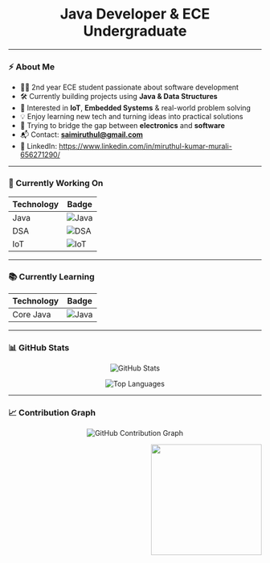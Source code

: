 <!-- Banner -->

<h1 align="center">Java Developer & ECE Undergraduate</h1>

---

### ⚡ About Me  
- 👨‍💻 2nd year ECE student passionate about software development  
- 🛠️ Currently building projects using **Java & Data Structures**  
- 🤖 Interested in **IoT**, **Embedded Systems** & real-world problem solving  
- 💡 Enjoy learning new tech and turning ideas into practical solutions  
- 🌱 Trying to bridge the gap between **electronics** and **software**  
- 📬 Contact: **saimiruthul@gmail.com**  
- 🔗 LinkedIn: https://www.linkedin.com/in/miruthul-kumar-murali-656271290/  

---

### 🚧 Currently Working On  
| Technology | Badge |
|------------|---------------------------------------------------------------|
| Java       | ![Java](https://img.shields.io/badge/Java-%23ED8B00.svg?logo=java&logoColor=white) |
| DSA        | ![DSA](https://img.shields.io/badge/Data%20Structures-%23117ACA.svg?style=flat&logoColor=white) |
| IoT        | ![IoT](https://img.shields.io/badge/IoT-%23007ACC.svg?style=flat&logo=raspberrypi&logoColor=white) |

---

### 📚 Currently Learning  
| Technology | Badge |
|------------|--------------------------------------------------|
| Core Java  | ![Java](https://img.shields.io/badge/Core%20Java-%23ED8B00.svg?logo=java&logoColor=white) |

---

### 📊 GitHub Stats

<p align="center">
  <img src="https://github-readme-stats.vercel.app/api?username=Miruthulkumar&show_icons=true&count_private=true&hide_title=true" alt="GitHub Stats"/>
</p>

<p align="center">
  <img src="https://github-readme-stats.vercel.app/api/top-langs/?username=Miruthulkumar&layout=compact" alt="Top Languages"/>
</p>

---

### 📈 Contribution Graph

<p align="center">
  <img src="https://github-readme-streak-stats.herokuapp.com/?user=Miruthulkumar" alt="GitHub Contribution Graph"/>
</p>

<p align="right">
  <img src="https://raw.githubusercontent.com/Sanjai-Magilan/Sanjai-Magilan/main/assets/devops-illustration.png" width="220"/>
</p>
